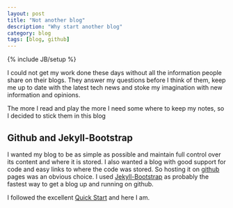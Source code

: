 ```yaml
---
layout: post
title: "Not another blog"
description: "Why start another blog"
category: blog
tags: [blog, github]
---
```

{% include JB/setup %}

I could not get my work done these days without all the information people share on their blogs.  They answer my questions before I  think of them, keep me up to date with the latest tech news and stoke my imagination with new information and opinions.

The more I read and play the more I need some where to keep my notes, so I decided to stick them in this blog

## Github and Jekyll-Bootstrap

I wanted my blog to be as simple as possible and maintain full control over its content and where it is stored. I also wanted a blog with good support for code and easy links to where the code was stored. So hosting it on [github](http://github.com/) pages was an obvious choice.  I used [Jekyll-Bootstrap](http://jekyllbootstrap.com/) as probably the fastest way to get a blog up and running on github.

I followed the excellent [Quick Start](http://jekyllbootstrap.com/usage/jekyll-quick-start.html) and here I am.